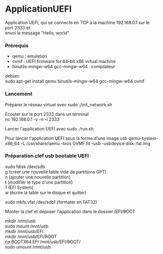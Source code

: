 # ApplicationUEFI
Application UEFI,
qui se connecte en TCP à la machine 192.168.0.1 sur le port 2333 et  
envoi le message "Hello, world"


### Prérequis

* qemu : emulation
* ovmf : UEFI firmware for 64-bit x86 virtual machine
* binutils-mingw-w64 gcc-mingw-w64 : compilateur

debian:  
sudo apt-get install qemu binutils-mingw-w64 gcc-mingw-w64 ovmf  

### Lancement

Préparer le réseau virtuel avec
sudo ./init_network.sh

Ecouter sur le port 2333 dans un terminal  
nc 192.168.0.1 -v -n -l 2333

Lancer l'application UEFI avec
sudo ./run.sh

Pour lancer l'application UEFI sous la forme d'une image usb
qemu-system-x86_64 -L /usr/share/qemu -bios OVMF.fd -usb -usbdevice disk::fat.img  

### Préparation clef usb bootable UEFI

sudo fdisk /dev/sdb  
g (créer une nouvelle table vide de partitions GPT)  
n (ajouter une nouvelle partition)  
t (modifier le type d'une partition)  
1 (EFI System)  
w (écrire la table sur le disque et quitter)  

sudo mkfs.vfat /dev/sdb1 (formater en FAT32)  

Monter la clef et déposer l'application dans le dossier /EFI/BOOT  

mkdir /mnt/usb  
sudo mount /mnt/usb  
mkdir /mnt/usb/EFI  
mkdir /mnt/usb/EFI/BOOT  
cp BOOTX64.EFI /mnt/usb/EFI/BOOT/  
sudo umount /mnt/usb  

